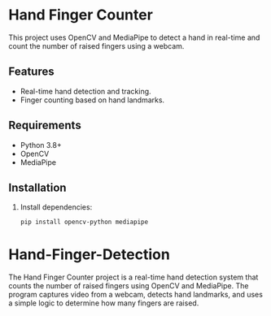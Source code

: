# Hand Finger Counter

This project uses OpenCV and MediaPipe to detect a hand in real-time and count the number of raised fingers using a webcam.

## Features
- Real-time hand detection and tracking.
- Finger counting based on hand landmarks.

## Requirements
- Python 3.8+
- OpenCV
- MediaPipe

## Installation

1. Install dependencies:
   ```bash
   pip install opencv-python mediapipe
# Hand-Finger-Detection
The Hand Finger Counter project is a real-time hand detection system that counts the number of raised fingers using OpenCV and MediaPipe. The program captures video from a webcam, detects hand landmarks, and uses a simple logic to determine how many fingers are raised. 
